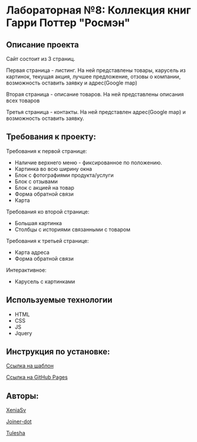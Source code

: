 # Лабораторная №8: Коллекция книг Гарри Поттер "Росмэн"
## Описание проекта
Сайт состоит из 3 страниц. 

Первая страница - листинг. На ней представлены товары, карусель из картинок, текущая акция, лучшее предложение, отзовы о компании, возможность оставить заявку и адрес(Google map)

Вторая страница - описание товаров. На ней представлены описания всех товаров

Третья страница - контакты. На ней представлен адрес(Google map) и возможность оставить заявку.

## Требования к проекту:
Требования к первой странице:
* Наличие верхнего меню - фиксированное по положению.
* Картинка во всю ширину окна
* Блок с фотографиями продукта/услуги
* Блок с отзывами
* Блок с акцией на товар
* Форма обратной связи
* Карта

Требования ко второй странице:
* Большая картинка
* Столбцы с историями связанными с товаром

Требования к третьей странице:
* Карта адреса
* Форма обратной связи

Интерактивное:
* Карусель с картинками

## Используемые технологии
* HTML
* CSS
* JS
* Jquery

## Инструкция по установке:
[Ссылка на шаблон](https://www.figma.com/file/EM7G4GF5Su3ehpyDRgmnXz/8-%D0%BB%D0%B0%D0%B1%D0%B0?node-id=0%3A1)

[Ссылка на GitHub Pages](https://joiner-dot.github.io/Lab8)

## Авторы:
[XeniaSv](https://github.com/XeniaSv)

[Joiner-dot](https://github.com/Joiner-dot)

[Tulesha](https://github.com/Tulesha)

